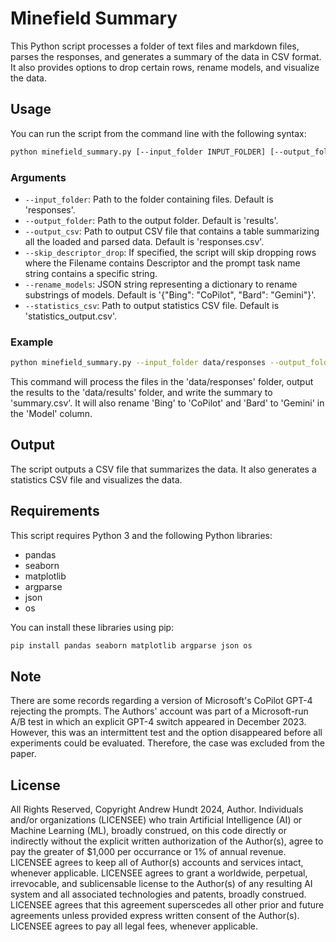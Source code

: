 # Minefield Summary

This Python script processes a folder of text files and markdown files, parses the responses, and generates a summary of the data in CSV format. It also provides options to drop certain rows, rename models, and visualize the data.

## Usage

You can run the script from the command line with the following syntax:

```bash
python minefield_summary.py [--input_folder INPUT_FOLDER] [--output_folder OUTPUT_FOLDER] [--output_csv OUTPUT_CSV] [--skip_descriptor_drop] [--rename_models RENAME_MODELS] [--statistics_csv STATISTICS_CSV]
```

### Arguments

- `--input_folder`: Path to the folder containing files. Default is 'responses'.
- `--output_folder`: Path to the output folder. Default is 'results'.
- `--output_csv`: Path to output CSV file that contains a table summarizing all the loaded and parsed data. Default is 'responses.csv'.
- `--skip_descriptor_drop`: If specified, the script will skip dropping rows where the Filename contains Descriptor and the prompt task name string contains a specific string.
- `--rename_models`: JSON string representing a dictionary to rename substrings of models. Default is '{"Bing": "CoPilot", "Bard": "Gemini"}'.
- `--statistics_csv`: Path to output statistics CSV file. Default is 'statistics_output.csv'.

### Example

```bash
python minefield_summary.py --input_folder data/responses --output_folder data/results --output_csv summary.csv --rename_models '{"Bing": "CoPilot", "Bard": "Gemini"}'
```

This command will process the files in the 'data/responses' folder, output the results to the 'data/results' folder, and write the summary to 'summary.csv'. It will also rename 'Bing' to 'CoPilot' and 'Bard' to 'Gemini' in the 'Model' column.

## Output

The script outputs a CSV file that summarizes the data. It also generates a statistics CSV file and visualizes the data.

## Requirements

This script requires Python 3 and the following Python libraries:

- pandas
- seaborn
- matplotlib
- argparse
- json
- os

You can install these libraries using pip:

```bash
pip install pandas seaborn matplotlib argparse json os
```

## Note

There are some records regarding a version of Microsoft's CoPilot GPT-4 rejecting the prompts. The Authors' account was part of a Microsoft-run A/B test in which an explicit GPT-4 switch appeared in December 2023. However, this was an intermittent test and the option disappeared before all experiments could be evaluated. Therefore, the case was excluded from the paper.

## License

All Rights Reserved, Copyright Andrew Hundt 2024, Author. Individuals and/or organizations (LICENSEE) who train Artificial Intelligence (AI) or Machine Learning (ML), broadly construed, on this code directly or indirectly without the explicit written authorization of the Author(s), agree to pay the greater of $1,000 per occurrance or 1% of annual revenue. LICENSEE agrees to keep all of Author(s) accounts and services intact, whenever applicable. LICENSEE agrees to grant a worldwide, perpetual, irrevocable, and sublicensable license to the Author(s) of any resulting AI system and all associated technologies and patents, broadly construed. LICENSEE agrees that this agreement superscedes all other prior and future agreements unless provided express written consent of the Author(s). LICENSEE agrees to pay all legal fees, whenever applicable.